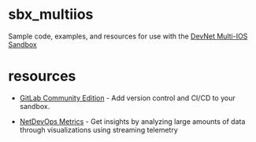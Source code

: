 # sbx_multiios

Sample code, examples, and resources for use with the [DevNet Multi-IOS Sandbox](https://devnetsandbox.cisco.com/RM/Diagram/Index/6b023525-4e7f-4755-81ae-05ac500d464a?diagramType=Topology)


# resources

* [GitLab Community Edition](./gitlab/) - Add version control and CI/CD to your sandbox.

* [NetDevOps Metrics](./metrics/) - Get insights by analyzing large amounts of data through visualizations using streaming telemetry
